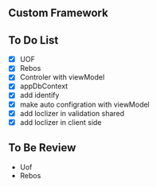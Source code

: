 ## Custom Framework 
## To Do List
 - [x] UOF
 - [x] Rebos
 - [x] Controler with viewModel
 - [x] appDbContext
 - [x] add identify
 - [x] make auto configration with viewModel
 - [x] add loclizer in validation shared 
 - [x] add loclizer in client side

## To Be Review
 - Uof
 - Rebos
